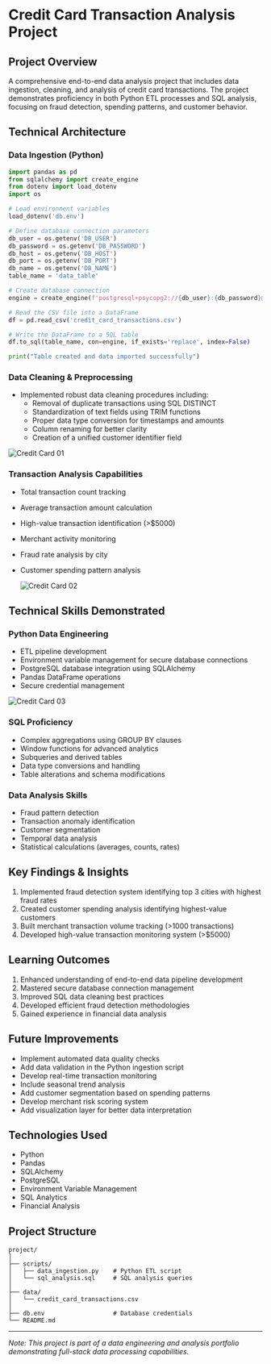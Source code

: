 # Credit Card Transaction Analysis Project

## Project Overview
A comprehensive end-to-end data analysis project that includes data ingestion, cleaning, and analysis of credit card transactions. The project demonstrates proficiency in both Python ETL processes and SQL analysis, focusing on fraud detection, spending patterns, and customer behavior.

## Technical Architecture

### Data Ingestion (Python)
```python
import pandas as pd
from sqlalchemy import create_engine
from dotenv import load_dotenv
import os

# Load environment variables
load_dotenv('db.env')

# Define database connection parameters
db_user = os.getenv('DB_USER')
db_password = os.getenv('DB_PASSWORD')
db_host = os.getenv('DB_HOST')
db_port = os.getenv('DB_PORT')
db_name = os.getenv('DB_NAME')
table_name = 'data_table'

# Create database connection
engine = create_engine(f'postgresql+psycopg2://{db_user}:{db_password}@{db_host}:{db_port}/{db_name}')

# Read the CSV file into a DataFrame
df = pd.read_csv('credit_card_transactions.csv')

# Write the DataFrame to a SQL table
df.to_sql(table_name, con=engine, if_exists='replace', index=False)

print("Table created and data imported successfully")
```

### Data Cleaning & Preprocessing
- Implemented robust data cleaning procedures including:
  - Removal of duplicate transactions using SQL DISTINCT
  - Standardization of text fields using TRIM functions
  - Proper data type conversion for timestamps and amounts
  - Column renaming for better clarity
  - Creation of a unified customer identifier field

![Credit Card 01](https://github.com/user-attachments/assets/462cc600-3670-48ad-a43c-db57508d0f7d)

### Transaction Analysis Capabilities
- Total transaction count tracking
- Average transaction amount calculation
- High-value transaction identification (>$5000)
- Merchant activity monitoring
- Fraud rate analysis by city
- Customer spending pattern analysis

  ![Credit Card 02](https://github.com/user-attachments/assets/1f43e075-f2b3-4274-8f97-8a123d6e2339)


## Technical Skills Demonstrated

### Python Data Engineering
- ETL pipeline development
- Environment variable management for secure database connections
- PostgreSQL database integration using SQLAlchemy
- Pandas DataFrame operations
- Secure credential management

![Credit Card 03](https://github.com/user-attachments/assets/0bcabbc2-f9cb-4218-875a-2935b0d0b8e9)

### SQL Proficiency
- Complex aggregations using GROUP BY clauses
- Window functions for advanced analytics
- Subqueries and derived tables
- Data type conversions and handling
- Table alterations and schema modifications

### Data Analysis Skills
- Fraud pattern detection
- Transaction anomaly identification
- Customer segmentation
- Temporal data analysis
- Statistical calculations (averages, counts, rates)

## Key Findings & Insights
1. Implemented fraud detection system identifying top 3 cities with highest fraud rates
2. Created customer spending analysis identifying highest-value customers
3. Built merchant transaction volume tracking (>1000 transactions)
4. Developed high-value transaction monitoring system (>$5000)

## Learning Outcomes
1. Enhanced understanding of end-to-end data pipeline development
2. Mastered secure database connection management
3. Improved SQL data cleaning best practices
4. Developed efficient fraud detection methodologies
5. Gained experience in financial data analysis

## Future Improvements
- Implement automated data quality checks
- Add data validation in the Python ingestion script
- Develop real-time transaction monitoring
- Include seasonal trend analysis
- Add customer segmentation based on spending patterns
- Develop merchant risk scoring system
- Add visualization layer for better data interpretation

## Technologies Used
- Python
- Pandas
- SQLAlchemy
- PostgreSQL
- Environment Variable Management
- SQL Analytics
- Financial Analysis

## Project Structure
```
project/
│
├── scripts/
│   ├── data_ingestion.py    # Python ETL script
│   └── sql_analysis.sql     # SQL analysis queries
│
├── data/
│   └── credit_card_transactions.csv
│
├── db.env                   # Database credentials
└── README.md
```

---
*Note: This project is part of a data engineering and analysis portfolio demonstrating full-stack data processing capabilities.*
